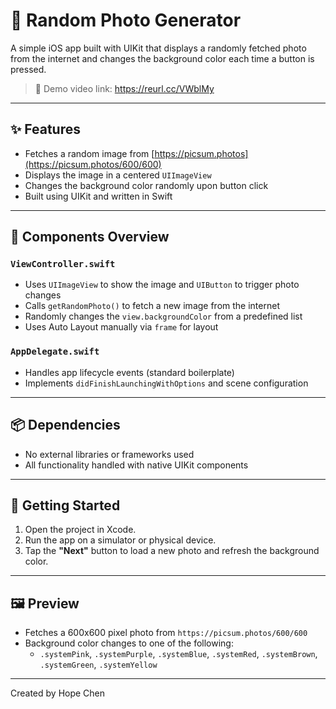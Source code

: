 # 📸 Random Photo Generator

A simple iOS app built with UIKit that displays a randomly fetched photo from the internet and changes the background color each time a button is pressed.

> 🧪 Demo video link: https://reurl.cc/VWblMy

---

## ✨ Features

- Fetches a random image from [https://picsum.photos](https://picsum.photos/600/600)
- Displays the image in a centered `UIImageView`
- Changes the background color randomly upon button click
- Built using UIKit and written in Swift

---

## 🧱 Components Overview

### `ViewController.swift`

- Uses `UIImageView` to show the image and `UIButton` to trigger photo changes
- Calls `getRandomPhoto()` to fetch a new image from the internet
- Randomly changes the `view.backgroundColor` from a predefined list
- Uses Auto Layout manually via `frame` for layout

### `AppDelegate.swift`

- Handles app lifecycle events (standard boilerplate)
- Implements `didFinishLaunchingWithOptions` and scene configuration

---

## 📦 Dependencies

- No external libraries or frameworks used
- All functionality handled with native UIKit components

---

## 🚀 Getting Started

1. Open the project in Xcode.
2. Run the app on a simulator or physical device.
3. Tap the **"Next"** button to load a new photo and refresh the background color.

---

## 🖼 Preview

- Fetches a 600x600 pixel photo from `https://picsum.photos/600/600`
- Background color changes to one of the following:
  - `.systemPink`, `.systemPurple`, `.systemBlue`, `.systemRed`, `.systemBrown`, `.systemGreen`, `.systemYellow`

---

Created by Hope Chen
